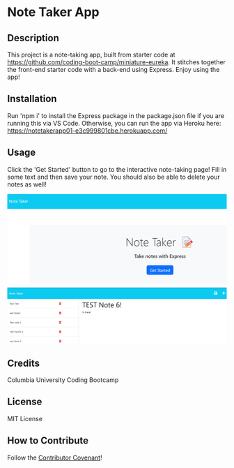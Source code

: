 # Note Taker App

## Description

This project is a note-taking app, built from starter code at https://github.com/coding-boot-camp/miniature-eureka. It stitches together the front-end starter code with a back-end using Express. Enjoy using the app!

## Installation

Run 'npm i' to install the Express package in the package.json file if you are running this via VS Code. Otherwise, you can run the app via Heroku here:  https://notetakerapp01-e3c999801cbe.herokuapp.com/ 

## Usage

Click the 'Get Started' button to go to the interactive note-taking page! Fill in some text and then save your note. You should also be able to delete your notes as well!

![note taker landing page](notetakerlanding.png)
![note taker app view](notetakerappview.png)

## Credits

Columbia University Coding Bootcamp

## License

MIT License

## How to Contribute

Follow the [Contributor Covenant](https://www.contributor-covenant.org/)!
